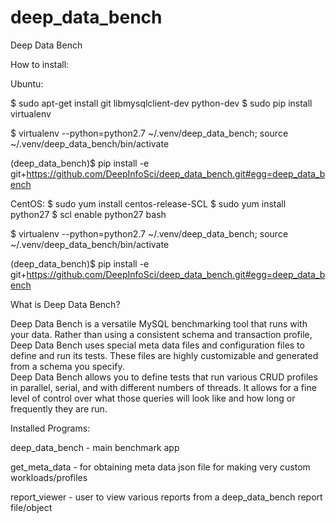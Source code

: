 # deep_data_bench
Deep Data Bench

How to install:

Ubuntu:

$ sudo apt-get install git libmysqlclient-dev python-dev
$ sudo pip install virtualenv

$ virtualenv --python=python2.7 ~/.venv/deep_data_bench; source ~/.venv/deep_data_bench/bin/activate

(deep_data_bench)$ pip install -e git+https://github.com/DeepInfoSci/deep_data_bench.git#egg=deep_data_bench

CentOS:
$ sudo yum install centos-release-SCL
$ sudo yum install python27
$ scl enable python27 bash

$ virtualenv --python=python2.7 ~/.venv/deep_data_bench; source ~/.venv/deep_data_bench/bin/activate

(deep_data_bench)$ pip install -e git+https://github.com/DeepInfoSci/deep_data_bench.git#egg=deep_data_bench


What is Deep Data Bench?

Deep Data Bench is a versatile MySQL benchmarking tool that runs with your data. 
Rather than using a consistent schema and transaction profile, Deep Data Bench 
uses special meta data files and configuration files to define and run its tests. These 
files are highly customizable and generated from a schema you specify.  
Deep Data Bench allows you to define tests that run various CRUD profiles in 
parallel, serial, and with different numbers of threads. It allows for a fine level of 
control over what those queries will look like and how long or frequently they are 
run.


Installed Programs:

deep_data_bench  -  main benchmark app

get_meta_data - for obtaining meta data json file for making very custom workloads/profiles

report_viewer -  user to view various reports from a deep_data_bench report file/object




